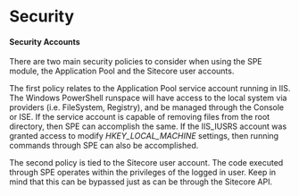 # Security

#### Security Accounts
There are two main security policies to consider when using the SPE module, the Application Pool and the Sitecore user accounts.

The first policy relates to the Application Pool service account running in IIS. The Windows PowerShell runspace will have access to the local system via providers (i.e. FileSystem, Registry), and be managed through the Console or ISE. If the service account is capable of removing files from the root directory, then SPE can accomplish the same. If the IIS_IUSRS account was granted access to modify *HKEY_LOCAL_MACHINE* settings, then running commands through SPE can also be accomplished.

The second policy is tied to the Sitecore user account. The code executed through SPE operates within the privileges of the logged in user. Keep in mind that this can be bypassed just as can be through the Sitecore API.